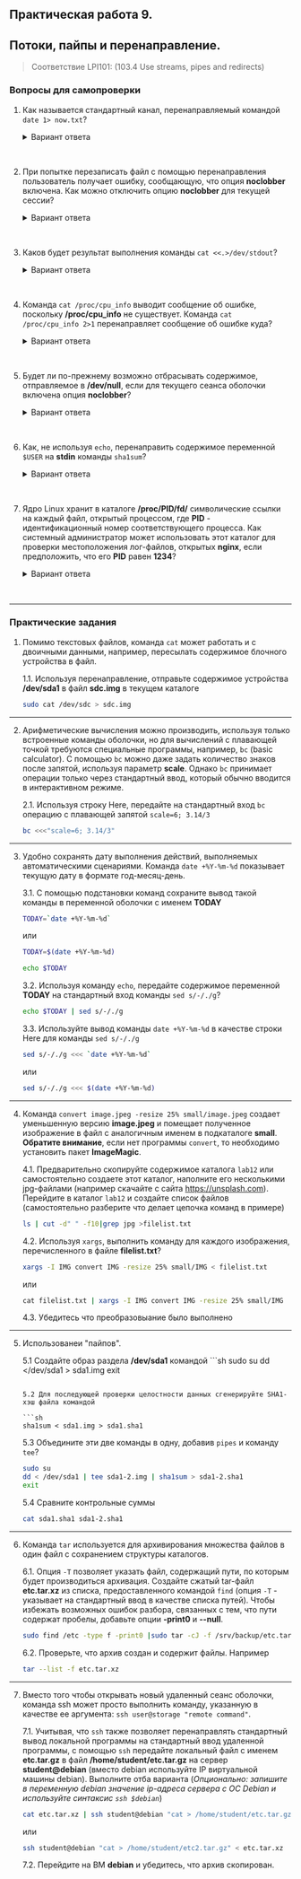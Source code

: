 ## Практическая работа 9. 
## Потоки, пайпы и перенаправление.

> Соответствие LPI101: (103.4 Use streams, pipes and redirects)

### Вопросы для самопроверки


1. Как называется стандартный канал, перенаправляемый командой `date 1> now.txt`?
    <details>
    <summary>Вариант ответа</summary>

    Стандартный вывод или **stdout**
    
    </details>
<br> 


2. При попытке перезаписать файл с помощью перенаправления пользователь получает ошибку, сообщающую, что опция **noclobber** включена. Как можно отключить опцию **noclobber** для текущей сессии?
    <details>
    <summary>Вариант ответа</summary>

    `set +C` или `set +o noclobber
    
    </details>
<br> 


3. Каков будет результат выполнения команды `cat <<.>/dev/stdout`?
    <details>
    <summary>Вариант ответа</summary>

    Bash перейдет в режим ввода Heredoc и выйдет из него, когда в строке появится точка. Набранный текст будет перенаправлен в **stdout** (выведен на экран).
    
    </details>
<br> 


4. Команда `cat /proc/cpu_info` выводит сообщение об ошибке, поскольку **/proc/cpu_info** не существует. Команда `cat /proc/cpu_info 2>1` перенаправляет сообщение об ошибке куда?
    <details>
    <summary>Вариант ответа</summary>

    К файлу с именем **1** в текущем каталоге.
    
    </details>
<br>    


5. Будет ли по-прежнему возможно отбрасывать содержимое, отправляемое в **/dev/null**, если для текущего сеанса оболочки включена опция **noclobber**?
    <details>
    <summary>Вариант ответа</summary>

    Да. **/dev/null** - это специальный файл, на который не действует **noclobber**.
    
    </details>
<br> 


6. Как, не используя `echo`, перенаправить содержимое переменной `$USER` на **stdin** команды `sha1sum`?
    <details>
    <summary>Вариант ответа</summary>

    ```sh
    $ sha1sum <<<$USER
    ```
    
    </details>
<br> 


7. Ядро Linux хранит в каталоге **/proc/PID/fd/** символические ссылки на каждый файл, открытый процессом, где **PID** - идентификационный номер соответствующего процесса. Как системный администратор может использовать этот каталог для проверки местоположения лог-файлов, открытых **nginx**, если предположить, что его **PID** равен **1234**?
    <details>
    <summary>Вариант ответа</summary>

    Выполнив команду 
    ```sh
    ls -l /proc/1234/fd
    ```
    вы увидите цели каждой символической ссылки в каталоге.
    
    </details>
<br> 







---
### Практические задания

1. Помимо текстовых файлов, команда `cat` может работать и с двоичными данными, например, пересылать содержимое блочного устройства в файл. 

    1.1. Используя перенаправление, отправьте содержимое устройства **/dev/sda1** в файл **sdc.img** в текущем каталоге
    ```sh
    sudo cat /dev/sdc > sdc.img
    ```

---
2. Арифметические вычисления можно производить, используя только встроенные команды оболочки, но для вычислений с плавающей точкой требуются специальные программы, например, `bc` (basic calculator). С помощью `bc` можно даже задать количество знаков после запятой, используя параметр **scale**. Однако `bc` принимает операции только через стандартный ввод, который обычно вводится в интерактивном режиме. 

    2.1. Используя строку Here, передайте на стандартный вход `bc` операцию с плавающей запятой `scale=6; 3.14/3`
    ```sh
    bc <<<"scale=6; 3.14/3"
    ```

---
3.  Удобно сохранять дату выполнения действий, выполняемых автоматическими сценариями. Команда `date +%Y-%m-%d` показывает текущую дату в формате год-месяц-день. 

    3.1. C помощью подстановки команд сохраните вывод такой команды в переменной оболочки с именем **TODAY**
    ```sh
    TODAY=`date +%Y-%m-%d`
    ```

    или
    ```sh
    TODAY=$(date +%Y-%m-%d)
    ```
    ```sh
    echo $TODAY
    ```

    3.2. Используя команду `echo`, передайте содержимое переменной **TODAY** на стандартный вход команды `sed s/-/./g`?
    ```sh
    echo $TODAY | sed s/-/./g
    ```

    3.3.  Используйте вывод команды `date +%Y-%m-%d` в качестве строки Here для команды `sed s/-/./g`
    ```sh
    sed s/-/./g <<< `date +%Y-%m-%d`
    ```
    или
    ```sh
    sed s/-/./g <<< $(date +%Y-%m-%d)
    ```

---
4.  Команда `convert image.jpeg -resize 25% small/image.jpeg` создает уменьшенную версию **image.jpeg** и помещает полученное изображение в файл с аналогичным именем в подкаталоге **small**. **Обратите внимание**, если нет программы `convert`, то необходимо установить пакет **ImageMagic**.

    4.1. Предварительно скопируйте содержимое каталога `lab12` или самостоятельно создаете этот каталог, наполните его несколькими jpg-файлами (например скачайте с сайта https://unsplash.com). Перейдите в каталог `lab12` и создайте список файлов (самостоятельно разберите что делает цепочка команд в примере)

    ```sh
    ls | cut -d" " -f10|grep jpg >filelist.txt
    ```

    4.2. Используя `xargs`, выполнить команду для каждого изображения, перечисленного в файле **filelist.txt**?
    ```sh
    xargs -I IMG convert IMG -resize 25% small/IMG < filelist.txt
    ```
    
    или
    
    ```sh
    сat filelist.txt | xargs -I IMG convert IMG -resize 25% small/IMG
    ```
    
    4.3. Убедитесь что преобразовыание было выполнено

---
5. Использованеи "пайпов".
   
    5.1  Создайте образ раздела **/dev/sda1** командой 
        ```sh
    sudo su
    dd </dev/sda1 > sda1.img
    exit
    ``` 

    5.2 Для последующей проверки целостности данных сгенерируйте SHA1-хэш файла командой 

    ```sh
    sha1sum < sda1.img > sda1.sha1
    ```

    5.3 Объедините эти две команды в одну, добавив `pipes` и команду `tee`?
    ```sh
    sudo su
    dd < /dev/sda1 | tee sda1-2.img | sha1sum > sda1-2.sha1
    exit
    ```
    5.4  Сравните контрольные суммы
    ```sh
    cat sda1.sha1 sda1-2.sha1
    ```

---
6.  Команда `tar` используется для архивирования множества файлов в один файл с сохранением структуры каталогов.

    6.1. Опция `-T` позволяет указать файл, содержащий пути, по которым будет производиться архивация. Создайте сжатый tar-файл **etc.tar.xz** из списка, предоставленного командой `find` (опция `-T` - указывает на стандартный ввод в качестве списка путей). Чтобы избежать возможных ошибок разбора, связанных с тем, что пути содержат пробелы, добавьте опции **-print0** и **--null**.

    ```sh
    sudo find /etc -type f -print0 |sudo tar -cJ -f /srv/backup/etc.tar.xz --null -T -
    ```

    6.2. Проверьте, что архив создан и содержит файлы. Например
    ```sh
    tar --list -f etc.tar.xz
    ```

---
7. Вместо того чтобы открывать новый удаленный сеанс оболочки, команда ssh может просто выполнить команду, указанную в качестве ее аргумента: `ssh user@storage "remote command"`. 

    7.1. Учитывая, что `ssh` также позволяет перенаправлять стандартный вывод локальной программы на стандартный ввод удаленной программы, с помощью `ssh` передайте локальный файл с именем **etc.tar.gz** в файл **/home/student/etc.tar.gz** на сервер **student@debian** (вместо debian используйте IP виртуальной машины debian). 
Выполните отба варианта (*Опционально: запишите в переменную debian значение ip-адреса сервера с ОС Debian и используйте синтаксис `ssh $debian`*)
    ```sh
    cat etc.tar.xz | ssh student@debian "cat > /home/student/etc.tar.gz"
    ```
    или
    ```sh
    ssh student@debian "cat > /home/student/etc2.tar.gz" < etc.tar.xz
    ```
    
    7.2. Перейдите на ВМ **debian** и убедитесь, что архив скопирован.
